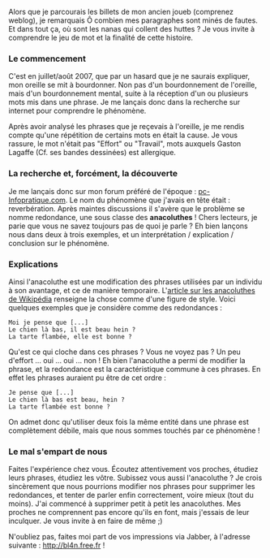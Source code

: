 Alors que je parcourais les billets de mon ancien joueb (comprenez weblog), je remarquais Ô combien mes paragraphes sont minés de fautes. Et dans tout ça, où sont les nanas qui collent des huttes ? Je vous invite à comprendre le jeu de mot et la finalité de cette histoire.

### Le commencement

C'est en juillet/août 2007, que par un hasard que je ne saurais expliquer, mon oreille se mit à bourdonner. Non pas d'un bourdonnement de l'oreille, mais d'un bourdonnement mental, suite à la réception d'un ou plusieurs mots mis dans une phrase. Je me lançais donc dans la recherche sur internet pour comprendre le phénomène.

Après avoir analysé les phrases que je reçevais à l'oreille, je me rendis compte qu'une répétition de certains mots en était la cause. Je vous rassure, le mot n'était pas "Effort" ou "Travail", mots auxquels Gaston Lagaffe (Cf. ses bandes dessinées) est allergique.

### La recherche et, forcément, la découverte

Je me lançais donc sur mon forum préféré de l'époque : [pc-Infopratique.com](http://pc-infopratique.com). Le nom du phénomène que j'avais en tête était : reverbération. Après maintes discussions il s'avère que le problème se nomme redondance, une sous classe des **anacoluthes** !
Chers lecteurs, je parie que vous ne savez toujours pas de quoi je parle ? Eh bien lançons nous dans deux à trois exemples, et un interprétation / explication / conclusion sur le phénomène.

### Explications

Ainsi l'anacoluthe est une modification des phrases utilisées par un individu à son avantage, et ce de manière temporaire.
L'[article sur les anacoluthes de Wikipédia](http://fr.wikipedia.org/wiki/Anacoluthe) renseigne la chose comme d'une figure de style.
Voici quelques exemples que je considère comme des redondances : 

	Moi je pense que [...]
	Le chien là bas, il est beau hein ?
	La tarte flambée, elle est bonne ?

Qu'est ce qui cloche dans ces phrases ? Vous ne voyez pas ? Un peu d'effort ... oui ... oui ... non !
Eh bien l'anacoluthe a permi de modifier la phrase, et la redondance est la caractéristique commune à ces phrases. En effet les phrases auraient pu être de cet ordre : 

	Je pense que [...]
	Le chien là bas est beau, hein ?
	La tarte flambée est bonne ?

On admet donc qu'utiliser deux fois la même entité dans une phrase est complètement débile, mais que nous sommes touchés par ce phénomène !

### Le mal s'empart de nous

Faites l'expérience chez vous. Écoutez attentivement vos proches, étudiez leurs phrases, étudiez les vôtre. Subissez vous aussi l'anacoluthe ? Je crois sincèrement que nous pourrions modifier nos phrases pour supprimer les redondances, et tenter de parler enfin correctement, voire mieux (tout du moins).
J'ai commencé à supprimer petit à petit les anacoluthes. Mes proches ne comprennent pas encore qu'ils en font, mais j'essais de leur inculquer. Je vous invite à en faire de même ;)

N'oubliez pas, faites moi part de vos impressions via Jabber, à l'adresse suivante : http://bl4n.free.fr !
